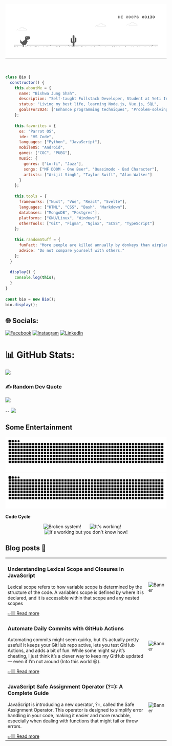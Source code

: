 <div align="center">
    <img align="center" src="dino.gif">
</div>
<br><br>

```javascript
class Bio {
  constructor() {
    this.aboutMe = {
      name: "Bishwa Jung Shah",
      description: "Self-taught Fullstack Developer, Student at Yeti International College",
      status: "Living my best life, learning Node.js, Vue.js, SQL",
      goalsFor2024: ["Enhance programming techniques", "Problem-solving", "Analytical skills"]
    };
    
    this.favorites = {
      os: "Parrot OS",
      ide: "VS Code",
      languages: ["Python", "JavaScript"],
      mobileOS: "Android",
      games: ["COC", "PUBG"],
      music: {
        genres: ["Lo-fi", "Jazz"],
        songs: ["MF DOOM - One Beer", "Quasimodo - Bad Character"],
        artists: ["Arijit Singh", "Taylor Swift", "Alan Walker"]
      }
    };
    
    this.tools = {
      frameworks: ["Nuxt", "Vue", "React", "Svelte"],
      languages: ["HTML", "CSS", "Bash", "Markdown"],
      databases: ["MongoDB", "Postgres"],
      platforms: ["GNU/Linux", "Windows"],
      otherTools: ["Git", "Figma", "Nginx", "SCSS", "TypeScript"]
    };
    
    this.randomStuff = {
      funFact: "More people are killed annually by donkeys than airplane crashes.",
      advice: "Do not compare yourself with others."
    };
  }

  display() {
    console.log(this);
  }
}

const bio = new Bio();
bio.display();
```



## 🌐 Socials:
[![Facebook](https://img.shields.io/badge/Facebook-%231877F2.svg?logo=Facebook&logoColor=white)](https://facebook.com/profile.php?id=100089079516208) [![Instagram](https://img.shields.io/badge/Instagram-%23E4405F.svg?logo=Instagram&logoColor=white)](https://instagram.com/shah.bishwa77/) [![LinkedIn](https://img.shields.io/badge/LinkedIn-%230077B5.svg?logo=linkedin&logoColor=white)](https://linkedin.com/in/bishwa777/) 

# 📊 GitHub Stats:
![](https://github-readme-streak-stats.herokuapp.com/?user=beesou777&theme=blue_navy&hide_border=true)<br/>

### ✍️ Random Dev Quote
![](https://quotes-github-readme.vercel.app/api?type=horizontal&theme=tokyonight)


--
[![](https://visitcount.itsvg.in/api?id=beesou777&icon=4&color=0)](https://visitcount.itsvg.in)


## Some Entertainment
![github contribution grid snake animation](https://raw.githubusercontent.com/beesou777/beesou777/output/github-contribution-grid-snake-dark.svg#gh-dark-mode-only)
![github contribution grid snake animation](https://raw.githubusercontent.com/beesou777/beesou777/output/github-contribution-grid-snake.svg#gh-light-mode-only)

**Code Cycle**<br>

<div align="center">
  <img src="https://raw.githubusercontent.com/Tarikul-Islam-Anik/Animated-Fluent-Emojis/master/Emojis/Smilies/Face%20with%20Spiral%20Eyes.png" width="10%" alt="Broken system!"/>
&nbsp;&nbsp;&nbsp;&nbsp;&nbsp;
<img src="https://raw.githubusercontent.com/Tarikul-Islam-Anik/Animated-Fluent-Emojis/master/Emojis/Smilies/Relieved%20Face.png" width="10%" alt="It's working!"/>
&nbsp;&nbsp;&nbsp;&nbsp;&nbsp;
<img src="https://raw.githubusercontent.com/Tarikul-Islam-Anik/Animated-Fluent-Emojis/master/Emojis/Smilies/Astonished%20Face.png" width="10%" alt="It's working but you don't know how!"/><br>

</div>

## Blog posts 🔭
<table><tr>
  <td>
    <h3> Understanding Lexical Scope and Closures in JavaScript </h3>
    <p>Lexical scope refers to how variable scope is determined by the structure of the code. A variable’s scope is defined by where it is declared, and it is accessible within that scope and any nested scopes</p>
    <a href="https://medium.com/@shahbishwa21/understanding-lexical-scope-and-closures-in-javascript-ae16b050f47c">👉🏽 Read more</a>
  </td>
  <td>
    <img src="https://postimg.cc/D8qj1QY8" alt="Banner" width="400px">
  </td>
</tr>

<tr>
  <td>
    <h3> Automate Daily Commits with GitHub Actions </h3>
    <p>Automating commits might seem quirky, but it’s actually pretty useful! It keeps your GitHub repo active, lets you test GitHub Actions, and adds a bit of fun. While some might say it’s cheating, I just think it’s a clever way to keep my GitHub updated — even if I’m not around (Into this world 😆).</p>
    <a href="https://medium.com/@shahbishwa21/automate-daily-commits-with-random-content-using-github-actions-804736759c1d">👉🏽 Read more</a>
  </td>
  <td>
    <img src="![image](https://github.com/user-attachments/assets/9a27a8e8-74b5-430e-8298-3b6d6dabd9ec)" alt="Banner" width="400px">
  </td>
</tr>

<tr>
  <td>
    <h3> JavaScript Safe Assignment Operator (?=): A Complete Guide </h3>
    <p>JavaScript is introducing a new operator, ?=, called the Safe Assignment Operator. This operator is designed to simplify error handling in your code, making it easier and more readable, especially when dealing with functions that might fail or throw errors.</p>
    <a href="https://medium.com/@shahbishwa21/introduction-to-the-safe-assignment-operator-in-javascript-ddc35e87d37c">👉🏽 Read more</a>
  </td>
  <td>
    <img src="![image](https://github.com/user-attachments/assets/584bc6ea-977a-4def-a8c4-5e65e42c1ce8)" alt="Banner" width="400px">
  </td>
</tr>
</table>

